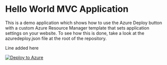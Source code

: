 Hello World MVC Application
====================
This is a demo application which shows how to use the Azure Deploy button with a custom Azure Resource Manager template that sets application settings on your website.  To see how this is done, take a look at the azuredeploy.json file at the root of the repository.

Line added here

[![Deploy to Azure](http://azuredeploy.net/deploybutton.png)](https://azuredeploy.net/)
